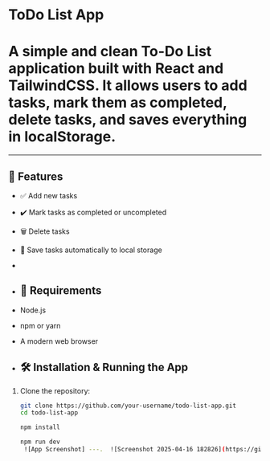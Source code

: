 #  ToDo List App
# A simple and clean To-Do List application built with React and TailwindCSS.  It allows users to add tasks, mark them as completed, delete tasks, and saves everything in localStorage.
---

## 🚀 Features

- ✅ Add new tasks
- ✔️ Mark tasks as completed or uncompleted
- 🗑️ Delete tasks
- 💾 Save tasks automatically to local storage
-
- ## 🧰 Requirements

- Node.js
- npm or yarn
- A modern web browser
- ## 🛠️ Installation & Running the App

1. Clone the repository:
   ```bash
   git clone https://github.com/your-username/todo-list-app.git
   cd todo-list-app

   npm install

   npm run dev
    ![App Screenshot] ---.  ![Screenshot 2025-04-16 182826](https://github.com/user-attachments/assets/d4c9170a-1971-4b29-ac55-f144a298ec79)

